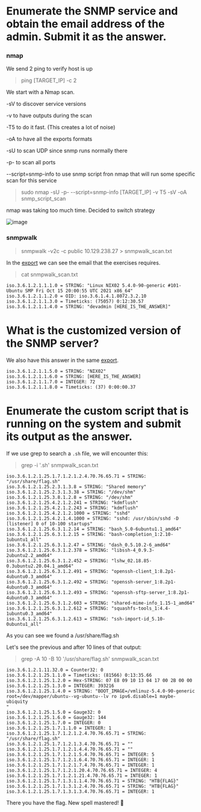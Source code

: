 # Enumerate the SNMP service and obtain the email address of the admin. Submit it as the answer.

### nmap

We send 2 ping to verify host is up

> ping [TARGET_IP] -c 2

We start with a Nmap scan.

-sV to discover service versions

-v to have outputs during the scan

-T5 to do it fast. (This creates a lot of noise)

-oA to have all the exports formats

-sU to scan UDP since snmp runs normally there

-p- to scan all ports

--script=snmp-info to use snmp script fron nmap that will run some specific scan for this service

> sudo nmap -sU -p- --script=snmp-info [TARGET_IP] -v T5 -sV -oA snmp_script_scan

nmap was taking too much time. Decided to switch strategy

![image](https://github.com/user-attachments/assets/04d81d07-a7dc-43e8-b12b-75ec66148ec1)

### snmpwalk

> snmpwalk -v2c -c public 10.129.238.27 > snmpwalk_scan.txt

In the [export](https://github.com/shanickcuello/hack-the-box-machines/blob/main/footprinting/snmp/snmpExports/snmpwalk_scan.txt) we can see the email that the exercises requires. 

> cat snmpwalk_scan.txt

    iso.3.6.1.2.1.1.1.0 = STRING: "Linux NIX02 5.4.0-90-generic #101-Ubuntu SMP Fri Oct 15 20:00:55 UTC 2021 x86_64"
    iso.3.6.1.2.1.1.2.0 = OID: iso.3.6.1.4.1.8072.3.2.10
    iso.3.6.1.2.1.1.3.0 = Timeticks: (75057) 0:12:30.57
    iso.3.6.1.2.1.1.4.0 = STRING: "devadmin [HERE_IS_THE_ANSWER]"


# What is the customized version of the SNMP server?
We also have this answer in the same [export](https://github.com/shanickcuello/hack-the-box-machines/blob/main/footprinting/snmp/snmpExports/snmpwalk_scan.txt).

    iso.3.6.1.2.1.1.5.0 = STRING: "NIX02"
    iso.3.6.1.2.1.1.6.0 = STRING: [HERE_IS_THE_ANSWER]
    iso.3.6.1.2.1.1.7.0 = INTEGER: 72
    iso.3.6.1.2.1.1.8.0 = Timeticks: (37) 0:00:00.37


# Enumerate the custom script that is running on the system and submit its output as the answer.

If we use grep to search a `.sh` file, we will encounter this:

> grep -i '.sh' snmpwalk_scan.txt

    iso.3.6.1.2.1.25.1.7.1.2.1.2.4.70.76.65.71 = STRING: "/usr/share/flag.sh"
    iso.3.6.1.2.1.25.2.3.1.3.8 = STRING: "Shared memory"
    iso.3.6.1.2.1.25.2.3.1.3.38 = STRING: "/dev/shm"
    iso.3.6.1.2.1.25.3.8.1.2.8 = STRING: "/dev/shm"
    iso.3.6.1.2.1.25.4.2.1.2.241 = STRING: "kdmflush"
    iso.3.6.1.2.1.25.4.2.1.2.243 = STRING: "kdmflush"
    iso.3.6.1.2.1.25.4.2.1.2.1000 = STRING: "sshd"
    iso.3.6.1.2.1.25.4.2.1.4.1000 = STRING: "sshd: /usr/sbin/sshd -D [listener] 0 of 10-100 startups"
    iso.3.6.1.2.1.25.6.3.1.2.14 = STRING: "bash_5.0-6ubuntu1.1_amd64"
    iso.3.6.1.2.1.25.6.3.1.2.15 = STRING: "bash-completion_1:2.10-1ubuntu1_all"
    iso.3.6.1.2.1.25.6.3.1.2.47 = STRING: "dash_0.5.10.2-6_amd64"
    iso.3.6.1.2.1.25.6.3.1.2.378 = STRING: "libssh-4_0.9.3-2ubuntu2.2_amd64"
    iso.3.6.1.2.1.25.6.3.1.2.452 = STRING: "lshw_02.18.85-0.3ubuntu2.20.04.1_amd64"
    iso.3.6.1.2.1.25.6.3.1.2.491 = STRING: "openssh-client_1:8.2p1-4ubuntu0.3_amd64"
    iso.3.6.1.2.1.25.6.3.1.2.492 = STRING: "openssh-server_1:8.2p1-4ubuntu0.3_amd64"
    iso.3.6.1.2.1.25.6.3.1.2.493 = STRING: "openssh-sftp-server_1:8.2p1-4ubuntu0.3_amd64"
    iso.3.6.1.2.1.25.6.3.1.2.603 = STRING: "shared-mime-info_1.15-1_amd64"
    iso.3.6.1.2.1.25.6.3.1.2.612 = STRING: "squashfs-tools_1:4.4-1ubuntu0.3_amd64"
    iso.3.6.1.2.1.25.6.3.1.2.613 = STRING: "ssh-import-id_5.10-0ubuntu1_all"

As you can see we found a /usr/share/flag.sh

Let's see the previous and after 10 lines of that output: 

> grep -A 10 -B 10 '/usr/share/flag.sh' snmpwalk_scan.txt

    iso.3.6.1.2.1.11.32.0 = Counter32: 0
    iso.3.6.1.2.1.25.1.1.0 = Timeticks: (81566) 0:13:35.66
    iso.3.6.1.2.1.25.1.2.0 = Hex-STRING: 07 E8 09 10 13 04 17 00 2B 00 00
    iso.3.6.1.2.1.25.1.3.0 = INTEGER: 393216
    iso.3.6.1.2.1.25.1.4.0 = STRING: "BOOT_IMAGE=/vmlinuz-5.4.0-90-generic root=/dev/mapper/ubuntu--vg-ubuntu--lv ro ipv6.disable=1 maybe-ubiquity
    "
    iso.3.6.1.2.1.25.1.5.0 = Gauge32: 0
    iso.3.6.1.2.1.25.1.6.0 = Gauge32: 144
    iso.3.6.1.2.1.25.1.7.0 = INTEGER: 0
    iso.3.6.1.2.1.25.1.7.1.1.0 = INTEGER: 1
    iso.3.6.1.2.1.25.1.7.1.2.1.2.4.70.76.65.71 = STRING: "/usr/share/flag.sh"
    iso.3.6.1.2.1.25.1.7.1.2.1.3.4.70.76.65.71 = ""
    iso.3.6.1.2.1.25.1.7.1.2.1.4.4.70.76.65.71 = ""
    iso.3.6.1.2.1.25.1.7.1.2.1.5.4.70.76.65.71 = INTEGER: 5
    iso.3.6.1.2.1.25.1.7.1.2.1.6.4.70.76.65.71 = INTEGER: 1
    iso.3.6.1.2.1.25.1.7.1.2.1.7.4.70.76.65.71 = INTEGER: 1
    iso.3.6.1.2.1.25.1.7.1.2.1.20.4.70.76.65.71 = INTEGER: 4
    iso.3.6.1.2.1.25.1.7.1.2.1.21.4.70.76.65.71 = INTEGER: 1
    iso.3.6.1.2.1.25.1.7.1.3.1.1.4.70.76.65.71 = STRING: "HTB{FLAG}"
    iso.3.6.1.2.1.25.1.7.1.3.1.2.4.70.76.65.71 = STRING: "HTB{FLAG}"
    iso.3.6.1.2.1.25.1.7.1.3.1.3.4.70.76.65.71 = INTEGER: 1

There you have the flag. New spell mastered! 🧙
